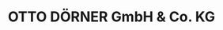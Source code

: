 ---
title: "OTTO DÖRNER GmbH & Co. KG"
url: /hamburg/otto-doerner-gmbh-und-co-kg/
shop: Autowerkstatt
---